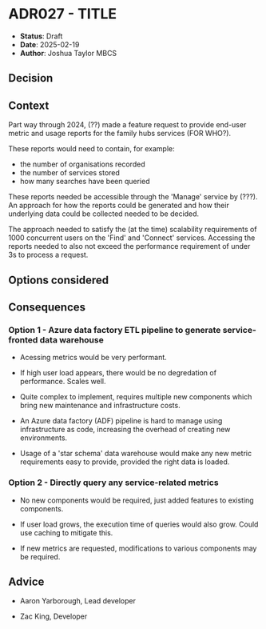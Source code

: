 # ADR027 - TITLE

- **Status**: Draft
- **Date**: 2025-02-19
- **Author**: Joshua Taylor MBCS

## Decision

<!-- 
    In a few sentences, describe the decision taken. 
-->

## Context

Part way through 2024, (??) made a feature request to provide end-user metric
and usage reports for the family hubs services (FOR WHO?).

These reports would need to contain, for example:

- the number of organisations recorded
- the number of services stored
- how many searches have been queried

These reports needed be accessible through the 'Manage' service by (???). An
approach for how the reports could be generated and how their underlying data
could be collected needed to be decided.

The approach needed to satisfy the (at the time) scalability requirements of
1000 concurrent users on the 'Find' and 'Connect' services. Accessing the
reports needed to also not exceed the performance requirement of under 3s to
process a request.

## Options considered

<!-- 
    Briefly describe each option considered as a numbered list. Start with the selected option.
    It's usually wise to include a 'do nothing' option.

    e.g.

    1. (SELECTED) PostgreSQL
    2. Oracle
    3. SQL Server  
-->

## Consequences

### Option 1 - Azure data factory ETL pipeline to generate service-fronted data warehouse

- Acessing metrics would be very performant.

- If high user load appears, there would be no degredation of performance.
  Scales well.

- Quite complex to implement, requires multiple new components which bring new
  maintenance and infrastructure costs.

- An Azure data factory (ADF) pipeline is hard to manage using infrastructure as
  code, increasing the overhead of creating new environments.

- Usage of a 'star schema' data warehouse would make any new metric requirements
  easy to provide, provided the right data is loaded.

### Option 2 - Directly query any service-related metrics

- No new components would be required, just added features to existing
  components.

- If user load grows, the execution time of queries would also grow. Could use
  caching to mitigate this.

- If new metrics are requested, modifications to various components may be
  required.

## Advice

<!--
    List of advice gathered to make this decision, including the names and role of 
    advisors and the date each piece of advice was gathered.

    Before submitting a decision, you are expected to gather advice from all team 
    members or stakeholders who will be affected by the decision.
-->

- Aaron Yarborough, Lead developer

- Zac King, Developer
